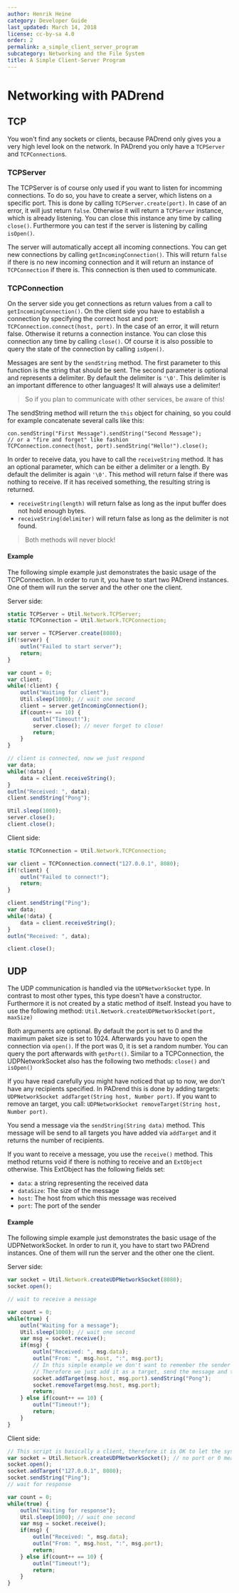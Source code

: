 ```yaml
---
author: Henrik Heine
category: Developer Guide
last_updated: March 14, 2018
license: cc-by-sa 4.0
order: 2
permalink: a_simple_client_server_program
subcategory: Networking and the File System
title: A Simple Client-Server Program
---
```

<!------------------------------------------------------------------------------------------------
This work is licensed under the Creative Commons Attribution-ShareAlike 4.0 International License.
 To view a copy of this license, visit http://creativecommons.org/licenses/by-sa/4.0/.
 Author: Henrik Heine (hheine@mail.uni-paderborn.de)
 PADrend Version 1.0.0
------------------------------------------------------------------------------------------------->


# Networking with PADrend

## TCP
You won't find any sockets or clients, because PADrend only gives you a very high level look on the network. In PADrend you only have a `TCPServer` and `TCPConnection`s.

### TCPServer
The TCPServer is of course only used if you want to listen for incomming connections. To do so, you have to create a server, which listens on a specific port. This is done by calling `TCPServer.create(port)`. In case of an error, it will just return `false`. Otherwise it will return a `TCPServer` instance, which is already listening. You can close this instance any time by calling `close()`. Furthermore you can test if the server is listening by calling `isOpen()`.

The server will automatically accept all incoming connections. You can get new connections by calling `getIncomingConnection()`. This will return `false` if there is no new incoming connection and it will return an instance of `TCPConnection` if there is. This connection is then used to communicate.

### TCPConnection
On the server side you get connections as return values from a call to `getIncomingConnection()`. On the client side you have to establish a connection by specifying the correct host and port: `TCPConnection.connect(host, port)`. In the case of an error, it will return false. Otherwise it returns a connection instance. You can close this connection any time by calling `close()`. Of course it is also possible to query the state of the connection by calling `isOpen()`.

Messages are sent by the `sendString` method. The first parameter to this function is the string that should be sent. The second parameter is optional and represents a delimiter. By default the delimiter is `'\0'`. This delimiter is an important difference to other languages! It will always use a delimiter!
> So if you plan to communicate with other services, be aware of this!

The sendString method will return the `this` object for chaining, so you could for example concatenate several calls like this:
```
con.sendString("First Message").sendString("Second Message");
// or a "fire and forget" like fashion
TCPConnection.connect(host, port).sendString("Hello!").close();
```

In order to receive data, you have to call the `receiveString` method. It has an optional parameter, which can be either a delimiter or a length. By default the delimiter is again `'\0'`. This method will return false if there was nothing to receive. If it has received something, the resulting string is returned.
* `receiveString(length)` will return false as long as the input buffer does not hold enough bytes.
* `receiveString(delimiter)` will return false as long as the delimiter is not found.
> Both methods will never block!

#### Example
The following simple example just demonstrates the basic usage of the TCPConnection. In order to run it, you have to start two PADrend instances. One of them will run the server and the other one the client.

Server side:
<!---INCLUDE src=TCPServer.escript, start=14 ,end=46--->
<!---BEGINN_CODESECTION--->
<!---Automaticly generated section. Do not edit!!!--->
```js
static TCPServer = Util.Network.TCPServer;
static TCPConnection = Util.Network.TCPConnection;

var server = TCPServer.create(8080);
if(!server) {
    outln("Failed to start server");
    return;
}

var count = 0;
var client;
while(!client) {
    outln("Waiting for client");
    Util.sleep(1000); // wait one second
    client = server.getIncomingConnection();
    if(count++ == 10) {
        outln("Timeout!");
        server.close(); // never forget to close!
        return;
    }
}

// client is connected, now we just respond
var data;
while(!data) {
    data = client.receiveString();
}
outln("Received: ", data);
client.sendString("Pong");

Util.sleep(1000);
server.close();
client.close();
```
<!---END_CODESECTION--->

Client side:
<!---INCLUDE src=TCPClient.escript, start=14 ,end=29--->
<!---BEGINN_CODESECTION--->
<!---Automaticly generated section. Do not edit!!!--->
```js
static TCPConnection = Util.Network.TCPConnection;

var client = TCPConnection.connect("127.0.0.1", 8080);
if(!client) {
    outln("Failed to connect!");
    return;
}

client.sendString("Ping");
var data;
while(!data) {
    data = client.receiveString();
}
outln("Received: ", data);

client.close();
```
<!---END_CODESECTION--->

## UDP
The UDP communication is handled via the `UDPNetworkSocket` type. In contrast to most other types, this type doesn't have a constructor. Furthermore it is not created by a static method of itself.
Instead you have to use the following method: `Util.Network.createUDPNetworkSocket(port, maxSize)`

Both arguments are optional. By default the port is set to 0 and the maximum paket size is set to 1024. Afterwards you have to open the connection via `open()`. If the port was 0, it is set a random number. You can query the port afterwards with `getPort()`. Similar to a TCPConnection, the UDPNetworkSocket also has the following two methods: `close()` and `isOpen()`

If you have read carefully you might have noticed that up to now, we don't have any recipients specified. In PADrend this is done by adding targets: `UDPNetworkSocket addTarget(String host, Number port)`. If you want to remove an target, you call: `UDPNetworkSocket removeTarget(String host, Number port)`.

You send a message via the `sendString(String data)` method. This message will be send to all targets you have added via `addTarget` and it returns the number of recipients.

If you want to receive a message, you use the `receive()` method. This method returns void if there is nothing to receive and an `ExtObject` otherwise. This ExtObject has the following fields set:
* `data`: a string representing the received data
* `dataSize`: The size of the message
* `host`: The host from which this message was received
* `port`: The port of the sender

#### Example
The following simple example just demonstrates the basic usage of the UDPNetworkSocket. In order to run it, you have to start two PADrend instances. One of them will run the server and the other one the client.

Server side:
<!---INCLUDE src=UDPServer.escript, start=14 ,end=36--->
<!---BEGINN_CODESECTION--->
<!---Automaticly generated section. Do not edit!!!--->
```js
var socket = Util.Network.createUDPNetworkSocket(8080);
socket.open();

// wait to receive a message

var count = 0;
while(true) {
    outln("Waiting for a message");
    Util.sleep(1000); // wait one second
    var msg = socket.receive();
    if(msg) {
        outln("Received: ", msg.data);
        outln("From: ", msg.host, ":", msg.port);
        // In this simple example we don't want to remember the sender
        // Therefore we just add it as a target, send the message and then we remove the target
        socket.addTarget(msg.host, msg.port).sendString("Pong");
        socket.removeTarget(msg.host, msg.port);
        return;
    } else if(count++ == 10) {
        outln("Timeout!");
        return;
    }
}
```
<!---END_CODESECTION--->

Client side:
<!---INCLUDE src=UDPClient.escript, start=14 ,end=34--->
<!---BEGINN_CODESECTION--->
<!---Automaticly generated section. Do not edit!!!--->
```js
// This script is basically a client, therefore it is OK to let the system use some random port
var socket = Util.Network.createUDPNetworkSocket(); // no port or 0 means that a random port is chosen
socket.open();
socket.addTarget("127.0.0.1", 8080);
socket.sendString("Ping");
// wait for response

var count = 0;
while(true) {
    outln("Waiting for response");
    Util.sleep(1000); // wait one second
    var msg = socket.receive();
    if(msg) {
        outln("Received: ", msg.data);
        outln("From: ", msg.host, ":", msg.port);
        return;
    } else if(count++ == 10) {
        outln("Timeout!");
        return;
    }
}
```
<!---END_CODESECTION--->





